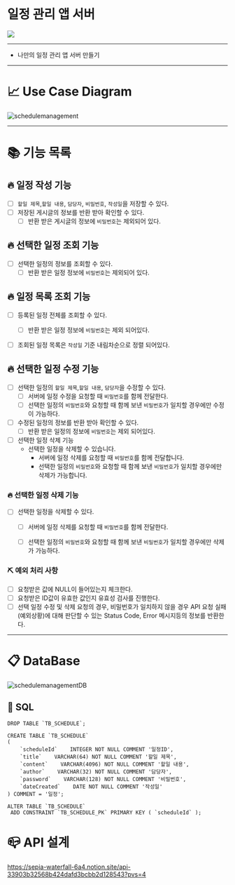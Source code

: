 # 일정 관리 앱 서버

![](https://img.shields.io/badge/내일배움캠프-Spring개인과제-white.svg)
  

---
+ 나만의 일정 관리 앱 서버 만들기
---  

# 📈 Use Case Diagram
![schedulemanagement](https://github.com/sonjh919/sonjh919.github.io/assets/109019081/4ded16cd-d891-4430-877c-bc6ce3c58d25)

---

# 📚 기능 목록
## 🔥 일정 작성 기능
- [ ] `할일 제목`,`할일 내용`, `담당자`, `비밀번호`, `작성일`을 저장할 수 있다.
- [ ] 저장된 게시글의 정보를 반환 받아 확인할 수 있다.
  - [ ] 반환 받은 게시글의 정보에 `비밀번호`는 제외되어 있다.

## 🔥 선택한 일정 조회 기능
- [ ] 선택한 일정의 정보를 조회할 수 있다.
  - [ ] 반환 받은 일정 정보에 `비밀번호`는 제외되어 있다.

## 🔥 일정 목록 조회 기능
- [ ] 등록된 일정 전체를 조회할 수 있다.
    - [ ] 반환 받은 일정 정보에 `비밀번호`는 제외 되어있다.
- [ ] 조회된 일정 목록은 `작성일` 기준 내림차순으로 정렬 되어있다.


## 🔥 선택한 일정 수정 기능
- [ ] 선택한 일정의 `할일 제목`,`할일 내용`, `담당자`을 수정할 수 있다.
  - [ ] 서버에 일정 수정을 요청할 때 `비밀번호`를 함께 전달한다.
  - [ ] 선택한 일정의 `비밀번호`와 요청할 때 함께 보낸 `비밀번호`가 일치할 경우에만 수정이 가능하다.
- [ ] 수정된 일정의 정보를 반환 받아 확인할 수 있다.
  - [ ] 반환 받은 일정의 정보에 `비밀번호`는 제외 되어있다.

- [ ]  선택한 일정 삭제 기능
    - 선택한 일정을 삭제할 수 있습니다.
        - 서버에 일정 삭제를 요청할 때 `비밀번호`를 함께 전달합니다.
        - 선택한 일정의 `비밀번호`와 요청할 때 함께 보낸 `비밀번호`가 일치할 경우에만 삭제가 가능합니다.

### 🔥 선택한 일정 삭제 기능
- [ ] 선택한 일정을 삭제할 수 있다.
  - [ ] 서버에 일정 삭제를 요청할 때 `비밀번호`를 함께 전달한다.
  - [ ] 선택한 일정의 `비밀번호`와 요청할 때 함께 보낸 `비밀번호`가 일치할 경우에만 삭제가 가능하다.


### ⛏ 예외 처리 사항
- [ ] 요청받은 값에 NULL이 들어있는지 체크한다.
- [ ] 요청받은 ID값이 유효한 값인지 유효성 검사를 진행한다.
- [ ] 선택 일정 수정 및 삭제 요청의 경우, 비밀번호가 일치하지 않을 경우 API 요청 실패(예외상황)에 대해 판단할 수 있는 Status Code, Error 메시지등의 정보를 반환한다.
---

# 📋 DataBase
![schedulemanagementDB](https://github.com/sonjh919/sonjh919.github.io/assets/109019081/d51e9d5f-411c-4b06-ab5b-1d37d071315a)

## 🧾 SQL
```mysql
DROP TABLE `TB_SCHEDULE`;

CREATE TABLE `TB_SCHEDULE`
(
    `scheduleId`    INTEGER NOT NULL COMMENT '일정ID',
    `title`    VARCHAR(64) NOT NULL COMMENT '할일 제목',
    `content`    VARCHAR(4096) NOT NULL COMMENT '할일 내용',
    `author`    VARCHAR(32) NOT NULL COMMENT '담당자',
    `password`    VARCHAR(128) NOT NULL COMMENT '비밀번호',
    `dateCreated`    DATE NOT NULL COMMENT '작성일'
) COMMENT = '일정';

ALTER TABLE `TB_SCHEDULE`
 ADD CONSTRAINT `TB_SCHEDULE_PK` PRIMARY KEY ( `scheduleId` );
```
# 📪 API 설계
https://sepia-waterfall-6a4.notion.site/api-33903b32568b424dafd3bcbb2d128543?pvs=4